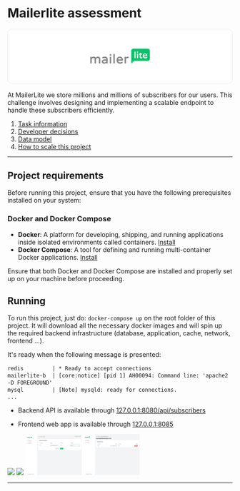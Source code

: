 # Mailerlite assessment

![Mailerlite logo](docs/images/ml-github-banner.png)

At MailerLite we store millions and millions of subscribers for our users. This challenge involves designing and implementing a scalable endpoint to handle these subscribers efficiently.

1. [Task information](docs/tasks.md)
2. [Developer decisions](docs/decisions.md)
3. [Data model](docs/tasks.md)
4. [How to scale this project](docs/scalability.md)

----------

## Project requirements

Before running this project, ensure that you have the following prerequisites installed on your system:

### Docker and Docker Compose

- **Docker**: A platform for developing, shipping, and running applications inside isolated environments called containers. [Install](https://docs.docker.com/get-docker/)
- **Docker Compose**: A tool for defining and running multi-container Docker applications. [Install](https://docs.docker.com/compose/install/)

Ensure that both Docker and Docker Compose are installed and properly set up on your machine before proceeding.

## Running
To run this project, just do: `docker-compose up` on the root folder of this project.
It will download all the necessary docker images and will spin up the required backend infrastructure (database, application, cache, network, frontend ...).

It's ready when the following message is presented:

```
redis         | * Ready to accept connections
mailerlite-b  | [core:notice] [pid 1] AH00094: Command line: 'apache2 -D FOREGROUND'
mysql         | [Note] mysqld: ready for connections.
...
```

- Backend API is available through [127.0.0.1:8080/api/subscribers](http://127.0.0.1:8000/api/subscribers)

- Frontend web app is available through [127.0.0.1:8085](127.0.0.1:8085)

<p float="left">
  <img src="/docs/images/homepage" width="25%" />
  <img src="/docs/images/subscribers_list" width="25%" /> 
  <img src="/docs/images/subscribers_create.png" width="25%" />
  <img src="/docs/images/subscribers_view.png" width="25%" />
</p>

----------
